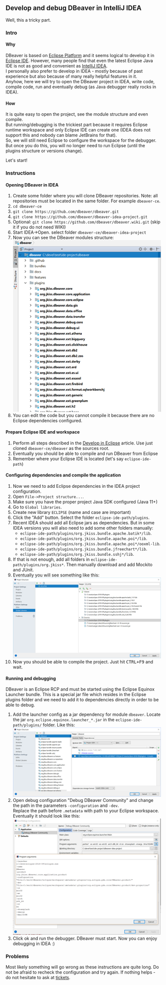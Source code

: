 ## Develop and debug DBeaver in IntelliJ IDEA

Well, this a tricky part.  

### Intro

#### Why

DBeaver is based on [Eclipse Platform](https://projects.eclipse.org/projects/eclipse.platform) and it seems logical to develop it in [Eclipse IDE](https://www.eclipse.org/downloads). 
However, many people find that even the latest Eclipse Java IDE is not as good and convenient as [IntelliJ IDEA](https://www.jetbrains.com/idea/download/).  
I personally also prefer to develop in IDEA - mostly because of past experience but also because of many really helpful features in it.  
Anyhow, here we will try to open the DBeaver project in IDEA, write code, compile code, run and eventually debug (as Java debugger really rocks in IDEA).

#### How

It is quite easy to open the project, see the module structure and even compile.  
But running/debugging is the trickiest part because it requires Eclipse runtime workspace and only Eclipse IDE can create one (IDEA does not support this and nobody can blame JetBrains for that).  
So, we will still need Eclipse to configure the workspace for the debugger. But once you do this, you will no longer need to run Eclipse (until the plugins structure or versions change).  

Let's start!

### Instructions

#### Opening DBeaver in IDEA

1. Create some folder where you will clone DBeaver repositories. Note: all repositories must be located in the same folder. For example `dbeaver-ce`.
1. `cd dbeaver-ce`
1. `git clone https://github.com/dbeaver/dbeaver.git`
1. `git clone https://github.com/dbeaver/dbeaver-idea-project.git`
1. Optional: `git clone https://github.com/dbeaver/dbeaver.wiki.git` (skip it if you do not need WIKI)
1. Start IDEA->Open. select folder `dbeaver-ce/dbeaver-idea-project`
1. Now you can see the DBeaver modules structure: ![](images/development/idea/project-structure.png)
1. You can edit the code but you cannot compile it because there are no Eclipse dependencies configured.

#### Prepare Eclipse IDE and workspace

1. Perform all steps described in the [Develop in Eclipse](Develop-in-Eclipse) article. Use just cloned `dbeaver-ce/dbeaver` as the sources root.
1. Eventually you should be able to compile and run DBeaver from Eclipse
1. Remember where your Eclipse IDE is located (let's say `eclipse-ide-path`)

#### Configuring dependencies and compile the application

1. Now we need to add Eclipse dependencies in the IDEA project configuration.
1. Open `File->Project structure...`.
1. Make sure you have the proper project Java SDK configured (Java 11+)
1. Go to `Global libraries`.
1. Create new library `ECLIPSE` (name and case are important)
1. Click the "Add" button. Select the folder `eclipse-ide-path/plugins`.
1. Recent IDEA should add all Eclipse jars as dependencies. But in some IDEA versions you will also need to add some other folders manually:  
   - `eclipse-ide-path/plugins/org.jkiss.bundle.apache.batik*/lib`. 
   - `eclipse-ide-path/plugins/org.jkiss.bundle.apache.poi*/lib`. 
   - `eclipse-ide-path/plugins/org.jkiss.bundle.apache.poi*/ooxml-lib`. 
   - `eclipse-ide-path/plugins/org.jkiss.bundle.jfreechart*/lib`. 
   - `eclipse-ide-path/plugins/org.jkiss.bundle.sshj*/lib`. 
1. If that is not enough, add all folders in `eclipse-ide-path/plugins/org.jkiss*`. Then manually download and add Mockito and JUnit.
1. Eventually you will see something like this: ![](images/development/idea/global-libraries.png)
1. Now you should be able to compile the project. Just hit <kbd>CTRL+F9</kbd> and wait.

#### Running and debugging

DBeaver is an Eclipse RCP and must be started using the Eclipse Equinox Launcher bundle. This is a special jar file which resides in the Eclipse plugins folder and we need to add it to dependencies directly in order to be able to debug.

1. Add the launcher config as a jar dependency for module `dbeaver`. Locate the jar `org.eclipse.equinox.launcher_*.jar` in the `eclipse-ide-path/plugins/` folder. Like this: ![](images/development/idea/launcher-dependency.png)
1. Open debug configuration "Debug DBeaver Community" and change the path in the parameters `-configuration` and `-dev`.  
Replace the path before `.metadata` with path to your Eclipse workspace. Eventually it should look like this:  
![](images/development/idea/debug-config.png)
1. Click ok and run the debugger. DBeaver must start. Now you can enjoy debugging in IDEA :)

### Problems

Most likely something will go wrong as these instructions are quite long. Do not be afraid to recheck the configuration and try again.
If nothing helps - do not hesitate to ask at <a href="/dbeaver/dbeaver/issues/">tickets</a>.
